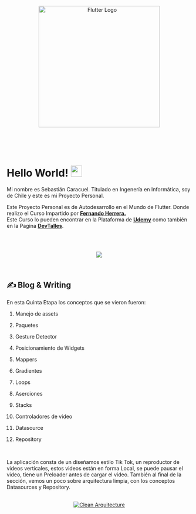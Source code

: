 <p align="center">
  <a href="#" target="blank"><img src="https://storage.googleapis.com/cms-storage-bucket/6a07d8a62f4308d2b854.svg" width="330" alt="Flutter Logo" /></a>
</p>

<br>
<br>
<br>

# Hello World! <img src="https://raw.githubusercontent.com/MartinHeinz/MartinHeinz/master/wave.gif" width="30px" height="30px" />

Mi nombre es Sebastián Caracuel. Titulado en Ingenería en Informática, soy de Chile y este es mi Proyecto Personal.

Este Proyecto Personal es de Autodesarrollo en el Mundo de Flutter.
Donde realizo el Curso Impartido por <a href="https://gist.github.com/Klerith"><b>Fernando Herrera.</b></a><br>
Este Curso lo pueden encontrar en la Plataforma de <a href="https://www.udemy.com/course/flutter-cero-a-experto/?kw=flutter&src=sac"><b>Udemy</b></a> como también en la Pagina <a href="https://cursos.devtalles.com/"><b>DevTalles</b></a>. 


<br>
<br>
<p align="center">
  <a href="https://skillicons.dev">
    <img src="https://skillicons.dev/icons?i=flutter,dart,vscode&perline=14" />
  </a>
</p>


<br>

## &#x270d; Blog & Writing

En esta Quinta Etapa los conceptos que se vieron fueron:
<br>
1. Manejo de assets
2. Paquetes
3. Gesture Detector
4. Posicionamiento de Widgets
5. Mappers
6. Gradientes
7. Loops
8. Aserciones
9. Stacks
10. Controladores de video

11. Datasource

12. Repository

<br> 

La aplicación consta de un diseñamos estilo Tik Tok, un reproductor de videos verticales, estos videos están en forma Local, se puede pausar el video, tiene un Preloader antes de cargar el video. También al final de la sección, vemos un poco sobre arquitectura limpia, con los conceptos Datasources y Repository. 
<br> 
<br>

<p align="center">
  <a href="#" target="blank"><img src="https://miro.medium.com/v2/resize:fit:828/format:webp/1*uXv5-DB6GyNhZSH_wtorkQ.png" alt="Clean Arquitecture" /></a>
</p>

